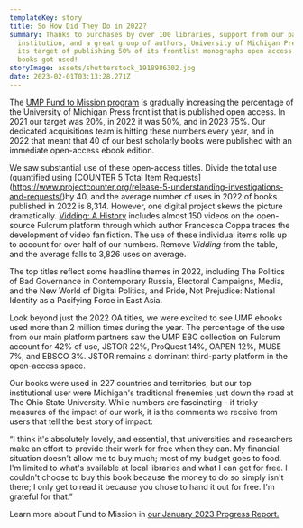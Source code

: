 ```yaml
---
templateKey: story
title: So How Did They Do in 2022?
summary: Thanks to purchases by over 100 libraries, support from our parent
  institution, and a great group of authors, University of Michigan Press hit
  its target of publishing 50% of its frontlist monographs open access. The
  books got used!
storyImage: assets/shutterstock_1918986302.jpg
date: 2023-02-01T03:13:28.271Z
---
```

T﻿he [UMP Fund to Mission program](https://ebc.press.umich.edu/invest) is gradually increasing the percentage of the University of Michigan Press frontlist that is published open access. In 2021 our target was 20%, in 2022 it was 50%, and in 2023 75%.  Our dedicated acquisitions team is hitting these numbers every year, and in 2022 that meant that 40 of our best scholarly books were published with an immediate open-access ebook edition.

W﻿e saw substantial use of these open-access titles. Divide the total use (quantified using [COUNTER 5 Total Item Requests] (https://www.projectcounter.org/release-5-understanding-investigations-and-requests/)by 40, and the average number of uses in 2022 of books published in 2022 is 8,314. However, one digital project skews the picture dramatically. [Vidding: A History](https://www.fulcrum.org/concern/monographs/hq37vq792?locale=en) includes almost 150 videos on the open-source Fulcrum platform through which author Francesca Coppa traces the development of video fan fiction. The use of these individual items rolls up to account for over half of our numbers. Remove *Vidding* from the table, and the average falls to 3,826 uses on average.

T﻿he top titles reflect some headline themes in 2022, including The Politics of Bad Governance in Contemporary Russia, Electoral Campaigns, Media, and the New World of Digital Politics, and Pride, Not Prejudice: National Identity as a Pacifying Force in East Asia.

L﻿ook beyond just the 2022 OA titles, we were excited to see UMP ebooks used more than 2 million times during the year. The percentage of the use from our main platform partners saw the UMP EBC collection on Fulcrum account for 42% of use, JSTOR 22%, ProQuest 14%, OAPEN 12%, MUSE 7%, and EBSCO 3%. JSTOR remains a dominant third-party platform in the open-access space.

O﻿ur books were used in 227 countries and territories, but our top institutional user were Michigan's traditional frenemies just down the road at The Ohio State University. While numbers are fascinating - if tricky - measures of the impact of our work, it is the comments we receive from users that tell the best story of impact:

<!--StartFragment-->

“I think it's absolutely lovely, and essential, that universities and researchers make an effort to provide their work for free when they can. My financial situation doesn't allow me to buy much; most of my budget goes to food. I'm limited to what's available at local libraries and what I can get for free. I couldn't choose to buy this book because the money to do so simply isn't there; I only get to read it because you chose to hand it out for free. I'm grateful for that.”

<!--EndFragment-->

L﻿earn more about Fund to Mission in [our January 2023 Progress Report.](https://drive.google.com/file/d/1KNRWFQ-rI_EOyg5uEqPtyeOvNPo_PPGa/view?usp=sharing)